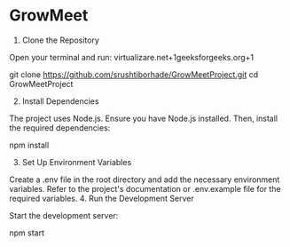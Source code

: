 # GrowMeet

1. Clone the Repository

Open your terminal and run:
virtualizare.net+1geeksforgeeks.org+1

git clone https://github.com/srushtiborhade/GrowMeetProject.git
cd GrowMeetProject

2. Install Dependencies

The project uses Node.js. Ensure you have Node.js installed. Then, install the required dependencies:

npm install

3. Set Up Environment Variables

Create a .env file in the root directory and add the necessary environment variables. Refer to the project's documentation or .env.example file for the required variables.
4. Run the Development Server

Start the development server:

npm start
